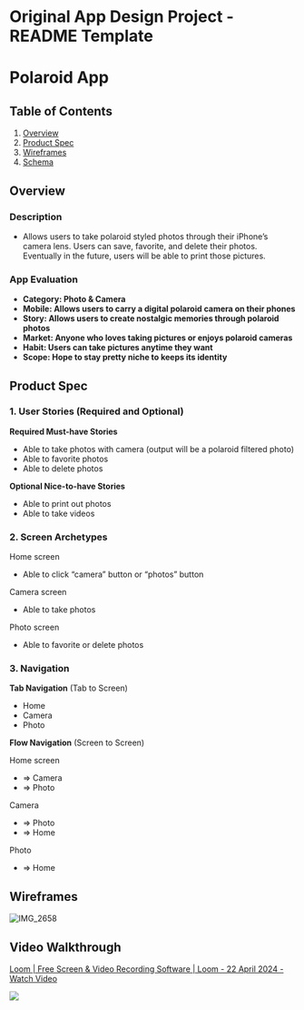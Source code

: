# Original App Design Project - README Template
# Polaroid App
## Table of Contents

1. [Overview](https://courses.codepath.org/snippets/ios101/readme_templates/capstone_readme#Overview)
2. [Product Spec](https://courses.codepath.org/snippets/ios101/readme_templates/capstone_readme#Product-Spec)
3. [Wireframes](https://courses.codepath.org/snippets/ios101/readme_templates/capstone_readme#Wireframes)
4. [Schema](https://courses.codepath.org/snippets/ios101/readme_templates/capstone_readme#Schema)

## Overview

### **Description**
* Allows users to take polaroid styled photos through their iPhone’s camera lens. Users can save, favorite, and delete their photos. Eventually in the future, users will be able to print those pictures.


### **App Evaluation**
* **Category: Photo & Camera**
* **Mobile: Allows users to carry a digital polaroid camera on their phones**
* **Story: Allows users to create nostalgic memories through polaroid photos**
* **Market: Anyone who loves taking pictures or enjoys polaroid cameras**
* **Habit: Users can take pictures anytime they want**
* **Scope: Hope to stay pretty niche to keeps its identity**



## Product Spec

### **1. User Stories (Required and Optional)**

**Required Must-have Stories**



* Able to take photos with camera (output will be a polaroid filtered photo)
* Able to favorite photos
* Able to delete photos

**Optional Nice-to-have Stories**



* Able to print out photos
* Able to take videos


### **2. Screen Archetypes**

Home screen
* Able to click “camera” button or “photos” button

Camera screen
* Able to take photos

Photo screen
* Able to favorite or delete photos


### **3. Navigation**

**Tab Navigation** (Tab to Screen)
* Home
* Camera
* Photo

**Flow Navigation** (Screen to Screen)

Home screen
* => Camera
* => Photo

Camera
* => Photo
* => Home

Photo
* => Home



## Wireframes
![IMG_2658](https://github.com/YoungMo18/PolaroidApp/assets/97260958/8ae98e8f-da59-4ac5-9c3e-016eeeaabdb3)

## Video Walkthrough
<div>
    <a href="https://www.loom.com/share/16dc2d8bb102468795270ef535b0cf36">
      <p>Loom | Free Screen & Video Recording Software | Loom - 22 April 2024 - Watch Video</p>
    </a>
    <a href="https://www.loom.com/share/16dc2d8bb102468795270ef535b0cf36">
      <img style="max-width:300px;" src="https://cdn.loom.com/sessions/thumbnails/16dc2d8bb102468795270ef535b0cf36-with-play.gif">
    </a>
</div>

